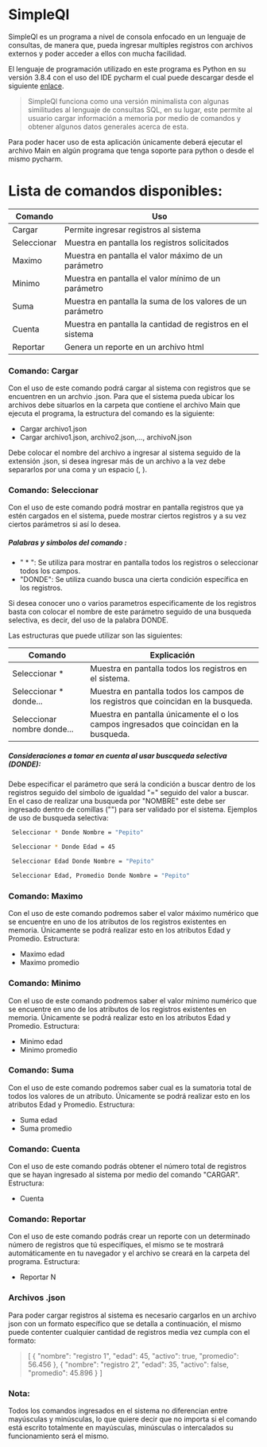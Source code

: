 # SimpleQl


SimpleQl es un programa a nivel de consola enfocado en un lenguaje de consultas, de manera que, pueda ingresar multiples registros con archivos externos y poder acceder a ellos con mucha facilidad.

El lenguaje de programación utilizado en este programa es Python en su versión 3.8.4 con el uso del IDE pycharm el cual puede descargar desde el siguiente [enlace](https://www.jetbrains.com/es-es/pycharm/).

> SimpleQl funciona como una versión minimalista
> con algunas similitudes al lenguaje de consultas
> SQL, en su lugar, este permite al usuario cargar 
> información a memoria por medio de comandos y 
> obtener algunos datos  generales acerca de esta.

Para poder hacer uso de esta aplicación únicamente deberá ejecutar el archivo Main en algún programa que tenga soporte para python o desde el mismo pycharm.
# Lista de comandos disponibles:

| Comando | Uso |
| ------ | ------ |
| Cargar | Permite ingresar registros al sistema |
| Seleccionar | Muestra en pantalla los registros solicitados |
| Maximo | Muestra en pantalla el valor máximo de un parámetro |
| Minimo | Muestra en pantalla el valor mínimo de un parámetro |
| Suma | Muestra en pantalla la suma de los valores de un parámetro |
| Cuenta | Muestra en pantalla la cantidad de registros en el sistema |
| Reportar | Genera un reporte en un archivo html |

### Comando: Cargar
Con el uso de este comando podrá cargar al sistema con registros que se encuentren en un archvio .json. Para que el sistema pueda ubicar los archivos debe situarlos en la carpeta que contiene el archivo Main que ejecuta el programa, la estructura del comando es la siguiente:

* Cargar archivo1.json
* Cargar archivo1.json, archivo2.json,..., archivoN.json

Debe colocar el nombre del archivo a ingresar al sistema seguido de la extensión .json, si desea ingresar más de un archivo a la vez debe separarlos por una coma y un espacio (, ).


### Comando: Seleccionar

Con el uso de este comando podrá mostrar en pantalla registros que ya estén cargados en el sistema, puede mostrar ciertos registros y a su vez ciertos parámetros si así lo desea. 
##### Palabras y simbolos del comando :
* " * ": Se utiliza para mostrar en pantalla todos los registros o seleccionar todos los campos.
* "DONDE": Se utiliza cuando busca una cierta condición específica en los registros.

Si desea conocer uno o varios parametros especificamente de los registros basta con colocar el nombre de este parámetro seguido de una busqueda selectiva, es decir, del uso de la palabra DONDE.

Las estructuras que puede utilizar son las siguientes:

| Comando | Explicación |
| ------ | ------ |
| Seleccionar * | Muestra en pantalla todos los registros en el sistema. |
| Seleccionar * donde... | Muestra en pantalla todos los campos de los registros que coincidan en la busqueda. |
|Seleccionar nombre donde...|Muestra en pantalla únicamente el o los campos ingresados que coincidan en la busqueda. |

##### Consideraciones a tomar en cuenta al usar buscqueda selectiva (DONDE):
Debe especificar el parámetro que será la condición a buscar dentro de los registros seguido del simbolo de igualdad "=" seguido del valor a buscar. En el caso de realizar una busqueda por "NOMBRE" este debe ser ingresado dentro de comillas ("") para ser validado por el sistema.
Ejemplos de uso de busqueda selectiva:
```sh
 Seleccionar * Donde Nombre = "Pepito"
```
```sh
 Seleccionar * Donde Edad = 45
```
```sh
 Seleccionar Edad Donde Nombre = "Pepito"
```
```sh
 Seleccionar Edad, Promedio Donde Nombre = "Pepito"
```
### Comando: Maximo

Con el uso de este comando podremos saber el valor máximo numérico que se encuentre en uno de los atributos de los registros existentes en memoria. Únicamente se podrá realizar esto en los atributos Edad y Promedio.
Estructura:
*  Maximo edad
*  Maximo promedio
### Comando: Minimo

Con el uso de este comando podremos saber el valor mínimo numérico que se encuentre en uno de los atributos de los registros existentes en memoria. Únicamente se podrá realizar esto en los atributos Edad y Promedio.
Estructura:
* Minimo edad
* Minimo promedio

### Comando: Suma

Con el uso de este comando podremos saber cual es la sumatoria total de todos los valores de un atributo. Únicamente se podrá realizar esto en los atributos Edad y Promedio.
Estructura:
* Suma edad
* Suma promedio

### Comando: Cuenta
Con el uso de este comando podrás obtener el número total de registros que se hayan ingresado al sistema por medio del comando "CARGAR".
Estructura:
*   Cuenta

### Comando: Reportar
Con el uso de este comando podrás crear un reporte con un determinado número de registros que tú especifíques, el mismo se te mostrará automáticamente en tu navegador y el archivo se creará en la carpeta del programa.
Estructura:
*   Reportar N

### Archivos .json
Para poder cargar registros al sistema es necesario cargarlos en un archivo json con un formato específico que se detalla a continuación, el mismo puede contenter cualquier cantidad de registros media vez cumpla con el formato:
> [
    {
        "nombre": "registro 1",
        "edad": 45,
        "activo": true,
        "promedio": 56.456
    },
    {
        "nombre": "registro 2",
        "edad": 35,
        "activo": false,
        "promedio": 45.896
    }
]

### Nota:
Todos los comandos ingresados en el sistema no diferencian entre mayúsculas y minúsculas, lo que quiere decir que no importa si el comando está escrito totalmente en mayúsculas, minúsculas o intercalados su funcionamiento será el mismo.
